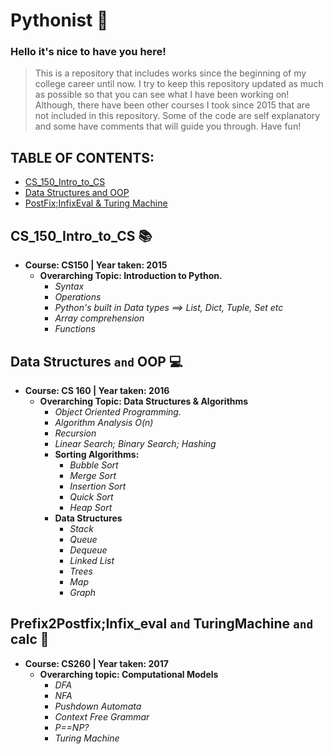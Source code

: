 # Pythonist :snake:

### Hello it's nice to have you here!
> This is a repository that includes works since the beginning of my college career until now.
> I try to keep this repository updated as much as possible so that you can see what I have been working on!
> Although, there have been other courses I took since 2015 that are not included in this repository.
> Some of the code are self explanatory and some have comments that will guide you through. Have fun!

## TABLE OF CONTENTS:
   * [CS_150_Intro_to_CS](#cs_150_intro_to_cs-books)
   * [Data Structures and OOP](#data-structures-and-oop-computer)
   * [PostFix;InfixEval & Turing Machine](#prefix2postfixinfix_eval-and-turingmachine-and-calc-vhs)

## CS_150_Intro_to_CS :books:

* **Course: CS150 \| Year taken: 2015**
    * **Overarching Topic: Introduction to Python.**
      * *Syntax*
      * *Operations*
      * *Python's built in Data types ==> List, Dict, Tuple, Set etc*
      * *Array comprehension*
      * *Functions*

## Data Structures ```and``` OOP :computer:
* **Course: CS 160 \| Year taken: 2016**
  * **Overarching Topic: Data Structures & Algorithms**
    * *Object Oriented Programming.*
    * *Algorithm Analysis O(n)*
    * *Recursion*
    * *Linear Search; Binary Search; Hashing*
    * **Sorting Algorithms:**
      * *Bubble Sort*
      * *Merge Sort*
      * *Insertion Sort*
      * *Quick Sort*
      * *Heap Sort*
    * **Data Structures**
      * *Stack*
      * *Queue*
      * *Dequeue*
      * *Linked List*
      * *Trees*
      * *Map*
      * *Graph*

## Prefix2Postfix;Infix_eval ```and``` TuringMachine ```and``` calc :vhs:
* **Course: CS260 \| Year taken: 2017**
  * **Overarching topic: Computational Models**
    * *DFA*
    * *NFA*
    * *Pushdown Automata*
    * *Context Free Grammar*
    * *P==NP?*
    * *Turing Machine*
